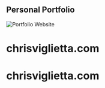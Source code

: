 ## Personal Portfolio

![Portfolio Website](https://i.ibb.co/k5ZhLsv/Screen-Shot-2022-05-18-at-10-45-28-PM.png)
# chrisviglietta.com
# chrisviglietta.com
